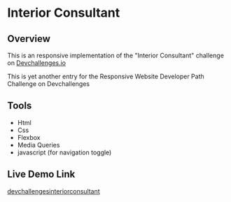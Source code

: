 
# Interior Consultant

## Overview

This is an responsive implementation of the "Interior Consultant" challenge on [Devchallenges.io](https://devchallenges.io/paths/responsive-web-developer)

This is yet another entry for the Responsive Website Developer Path Challenge on Devchallenges


## Tools

- Html
- Css 
- Flexbox
- Media Queries
- javascript (for navigation toggle)

## Live Demo Link

[devchallengesinteriorconsultant](https://devchallengesinteriorconsultant.netlify.app/)

